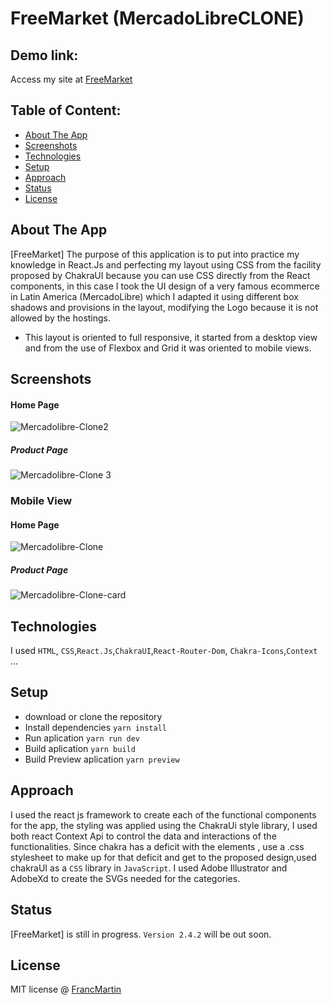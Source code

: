 # FreeMarket (MercadoLibreCLONE)

## Demo link:

Access my site at [FreeMarket](https://freemarket-clone.netlify.app/)

## Table of Content:

- [About The App](#about-the-app)
- [Screenshots](#screenshots)
- [Technologies](#technologies)
- [Setup](#setup)
- [Approach](#approach)
- [Status](#status)
- [License](#license)

## About The App

[FreeMarket] The purpose of this application is to put into practice my knowledge in React.Js and perfecting my layout using CSS from the facility proposed by ChakraUI because you can use CSS directly from the React components, in this case I took the UI design of a very famous ecommerce in Latin America (MercadoLibre) which I adapted it using different box shadows and provisions in the layout, modifying the Logo because it is not allowed by the hostings. 
- This layout is oriented to full responsive, it started from a desktop view and from the use of Flexbox and Grid it was oriented to mobile views. 
## Screenshots

#### Home Page

![Mercadolibre-Clone2](https://user-images.githubusercontent.com/96245472/198860304-c634ce51-2da0-4ba8-8ce7-58004702315e.png)

##### Product Page

![Mercadolibre-Clone 3](https://user-images.githubusercontent.com/96245472/198860313-a4785b69-7659-47a2-a3ed-64ef0a5c1769.png)


### Mobile View

#### Home Page

![Mercadolibre-Clone](https://user-images.githubusercontent.com/96245472/198860349-3880b467-8d17-4a87-a19e-8ecccecdcec8.png)

##### Product Page

![Mercadolibre-Clone-card](https://user-images.githubusercontent.com/96245472/199402104-cdcb5cdc-b7ed-48f6-9f17-3b40b7bf2b0a.png)


## Technologies

I used `HTML`, `CSS`,`React.Js`,`ChakraUI`,`React-Router-Dom`, `Chakra-Icons`,`Context` ...

## Setup

- download or clone the repository
- Install dependencies `yarn install`
- Run aplication `yarn run dev`
- Build aplication `yarn build`
- Build Preview aplication `yarn preview`

## Approach

I used the react js framework to create each of the functional components for the app, the styling was applied using the ChakraUi style library, I used both react Context Api to control the data and interactions of the functionalities.
Since chakra has a deficit with the elements , use a .css stylesheet to make up for that deficit and get to the proposed design,used chakraUI as a `CSS` library in `JavaScript`. 
I used Adobe Illustrator and AdobeXd to create the SVGs needed for the categories. 
## Status

[FreeMarket] is still in progress. `Version 2.4.2` will be out soon.

## License

MIT license @ [FrancMartin](https://franc-martin-portfolio.netlify.app/)
